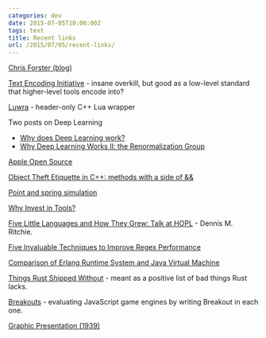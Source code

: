 ```yaml
---
categories: dev
date: 2015-07-05T10:00:00Z
tags: text
title: Recent links
url: /2015/07/05/recent-links/
---
```


[Chris Forster (blog)](http://cforster.com/)

[Text Encoding Initiative](http://www.tei-c.org/index.xml) - insane overkill, but
good as a low-level standard that higher-level tools encode into?

[Luwra](https://github.com/vapourismo/luwra) - header-only C++ Lua wrapper

Two posts on Deep Learning
* [Why does Deep Learning work?](https://charlesmartin14.wordpress.com/2015/03/25/why-does-deep-learning-work/)
* [Why Deep Learning Works II: the Renormalization Group](https://charlesmartin14.wordpress.com/2015/04/01/why-deep-learning-works-ii-the-renormalization-group/)

[Apple Open Source](http://www.opensource.apple.com/)

[Object Theft Etiquette in C++: methods with a side of &amp;&amp;](https://turingtester.wordpress.com/2015/07/05/object-theft-etiquette-in-c-methods-with-a-side-of/)

[Point and spring simulation](http://www.ichub.io/p/physics)

[Why Invest in Tools?](https://medium.com/@leeb/why-invest-in-tools-3240ce289930)

[Five Little Languages and How They Grew: Talk at HOPL](https://www.bell-labs.com/usr/dmr/www/hopl.html) - Dennis M. Ritchie.

[Five Invaluable Techniques to Improve Regex Performance](https://www.loggly.com/blog/five-invaluable-techniques-to-improve-regex-performance/)

[Comparison of Erlang Runtime System and Java Virtual Machine](http://ds.cs.ut.ee/courses/course-files/To303nis%20Pool%20.pdf)

[Things Rust Shipped Without](http://graydon2.dreamwidth.org/218040.html) - meant as a positive list of bad things Rust lacks.

[Breakouts](http://www.jsbreakouts.org/) - evaluating JavaScript game engines by writing Breakout in each one.

[Graphic Presentation (1939)](https://archive.org/stream/graphicpresentat00brinrich#page/n0/mode/thumb)
